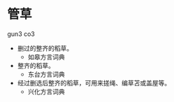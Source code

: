 





# 管草
gun3 co3
+ 删过的整齐的稻草。
  * 如皋方言词典
+ 整齐的稻草。
  * 东台方言词典
+ 经过删选后整齐的稻草，可用来搓绳、编草苫或盖屋等。
  * 兴化方言词典
